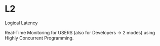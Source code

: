 # L2
Logical Latency

Real-Time Monitoring for USERS (also for Developers -> 2 modes) using Highly Concurrent Programming. 
